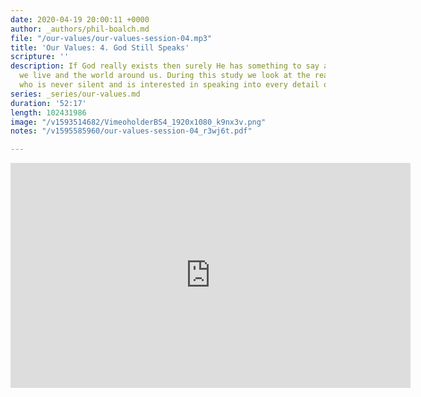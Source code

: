 ```yaml
---
date: 2020-04-19 20:00:11 +0000
author: _authors/phil-boalch.md
file: "/our-values/our-values-session-04.mp3"
title: 'Our Values: 4. God Still Speaks'
scripture: ''
description: If God really exists then surely He has something to say about the life
  we live and the world around us. During this study we look at the reality of a God
  who is never silent and is interested in speaking into every detail our lives.
series: _series/our-values.md
duration: '52:17'
length: 102431986
image: "/v1593514682/VimeoholderBS4_1920x1080_k9nx3v.png"
notes: "/v1595585960/our-values-session-04_r3wj6t.pdf"

---
```

<iframe src="https://player.vimeo.com/video/431752088" width="640" height="360" frameborder="0" allow="autoplay; fullscreen" allowfullscreen></iframe>